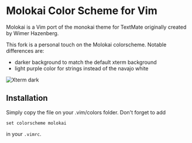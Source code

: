 # Molokai Color Scheme for Vim 

Molokai is a Vim port of the monokai theme for TextMate originally created by Wimer Hazenberg.

This fork is a personal touch on the Molokai colorscheme. Notable differences
are:
- darker background to match the default xterm background
- light purple color for strings instead of the navajo white

![Xterm dark](http://i.imgur.com/VYzugGP.png)

## Installation

Simply copy the file on your .vim/colors folder. 
Don't forget to add

```
set colorscheme molokai
```

in your `.vimrc`.


